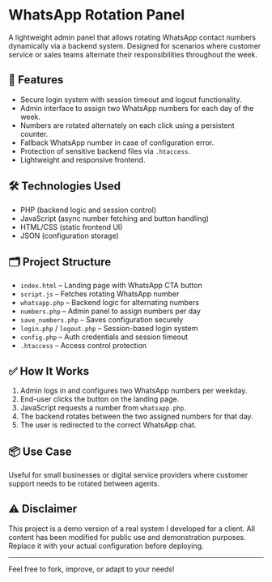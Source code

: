 # WhatsApp Rotation Panel

A lightweight admin panel that allows rotating WhatsApp contact numbers dynamically via a backend system. Designed for scenarios where customer service or sales teams alternate their responsibilities throughout the week.

## 🔧 Features

- Secure login system with session timeout and logout functionality.
- Admin interface to assign two WhatsApp numbers for each day of the week.
- Numbers are rotated alternately on each click using a persistent counter.
- Fallback WhatsApp number in case of configuration error.
- Protection of sensitive backend files via `.htaccess`.
- Lightweight and responsive frontend.

## 🛠️ Technologies Used

- PHP (backend logic and session control)
- JavaScript (async number fetching and button handling)
- HTML/CSS (static frontend UI)
- JSON (configuration storage)

## 🗂️ Project Structure

- `index.html` – Landing page with WhatsApp CTA button
- `script.js` – Fetches rotating WhatsApp number
- `whatsapp.php` – Backend logic for alternating numbers
- `numbers.php` – Admin panel to assign numbers per day
- `save_numbers.php` – Saves configuration securely
- `login.php` / `logout.php` – Session-based login system
- `config.php` – Auth credentials and session timeout
- `.htaccess` – Access control protection

## ✅ How It Works

1. Admin logs in and configures two WhatsApp numbers per weekday.
2. End-user clicks the button on the landing page.
3. JavaScript requests a number from `whatsapp.php`.
4. The backend rotates between the two assigned numbers for that day.
5. The user is redirected to the correct WhatsApp chat.

## 📦 Use Case

Useful for small businesses or digital service providers where customer support needs to be rotated between agents.

## ⚠️ Disclaimer
This project is a demo version of a real system I developed for a client. All content has been modified for public use and demonstration purposes. Replace it with your actual configuration before deploying.

---

Feel free to fork, improve, or adapt to your needs!
